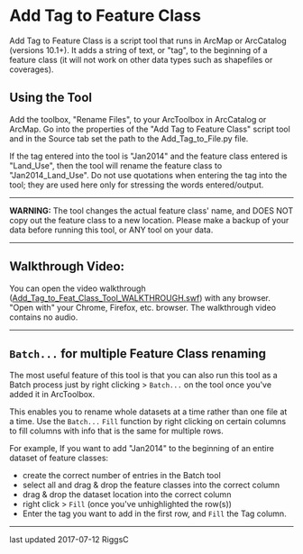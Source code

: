 # Add Tag to Feature Class

Add Tag to Feature Class is a script tool that runs in ArcMap or ArcCatalog (versions 10.1+). It adds a string of text, or "tag", to the beginning of a feature class (it will not work on other data types such as shapefiles or coverages).


## Using the Tool
Add the toolbox, "Rename Files", to your ArcToolbox in ArcCatalog or ArcMap. Go into the properties of the "Add Tag to Feature Class" script tool and in the Source tab set the path to the Add_Tag_to_File.py file.

If the tag entered into the tool is "Jan2014" and the feature class entered is "Land_Use", then the tool will rename the feature class to "Jan2014_Land_Use". Do not use quotations when entering the tag into the tool; they are used here only for stressing the words entered/output.


**********
**WARNING:**
The tool changes the actual feature class' name, and DOES NOT copy out the feature class to a new location. Please make a backup of your data before running this tool, or ANY tool on your data.
**********

## Walkthrough Video:
You can open the video walkthrough ([Add_Tag_to_Feat_Class_Tool_WALKTHROUGH.swf](Add_Tag_to_Feat_Class_Tool_WALKTHROUGH.swf)) with any browser. "Open with" your Chrome, Firefox, etc. browser. The walkthrough video contains no audio.

--------------------------------
## `Batch...` for multiple Feature Class renaming

The most useful feature of this tool is that you can also run this tool as a Batch process just by right clicking > `Batch...` on the tool once you've added it in ArcToolbox.

This enables you to rename whole datasets at a time rather than one file at a time.
Use the `Batch...` `Fill` function by right clicking on certain columns to fill columns with info that is the same for multiple rows.  

For example, If you want to add "Jan2014" to the beginning of an entire dataset of feature classes:
- create the correct number of entries in the Batch tool
- select all and drag & drop the feature classes into the correct column
- drag & drop the dataset location into the correct column
- right click > `Fill` (once you've unhighlighted the row(s))
- Enter the tag you want to add in the first row, and `Fill` the Tag column.
-----------------------------------
last updated 2017-07-12 RiggsC
